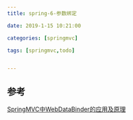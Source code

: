 ```yaml
---
title: spring-6-参数绑定

date: 2019-1-15 10:21:00

categories: [springmvc]

tags: [springmvc,todo]


---
```






## 参考

[SpringMVC中WebDataBinder的应用及原理](https://blog.csdn.net/qq_22985751/article/details/80885541)

